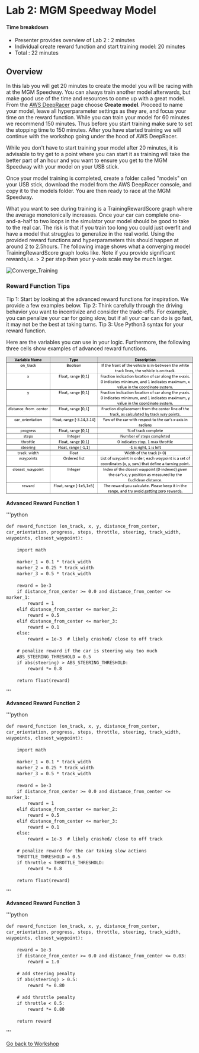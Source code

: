 # Lab 2: MGM Speedway Model

#### Time breakdown

- Presenter provides overview of Lab 2                      :  2 minutes
- Individual create reward function and start training model: 20 minutes
- Total                                                     : 22 minutes


## Overview

In this lab you will get 20 minutes to create the model you will be racing with at the MGM Speedway. You can always train another model afterwards, but make good use of the time and resources to come up with a great model. From the [AWS DeepRacer](https://console.aws.amazon.com/deepracer/) page choose **Create model**. Proceed to name your model, leave all hyperparameter settings as they are, and focus your time on the reward function. While you can train your model for 60 minutes we recommend 150 minutes. Thus before you start training make sure to set the stopping time to 150 minutes. After you have started training we will continue with the workshop going under the hood of AWS DeepRacer.

While you don't have to start training your model after 20 minutes, it is advisable to try get to a point where you can start it as training will take the better part of an hour and you want to ensure you get to the MGM Speedway with your model on your USB stick.

Once your model training is completed, create a folder called "models" on your USB stick, download the model from the AWS DeepRacer console, and copy it to the models folder. You are then ready to race at the MGM Speedway.

What you want to see during training is a TrainingRewardScore graph where the average monotonically increases. Once your car can complete one-and-a-half to two loops in the simulator your model should be good to take to the real car. The risk is that if you train too long you could just overfit and have a model that struggles to generalize in the real world. Using the provided reward functions and hyperparameters this should happen at around 2 to 2.5hours. The following image shows what a converging model TrainingRewardScore graph looks like. Note if you provide significant rewards,i.e. > 2 per step then your y-axis scale may be much larger.


![Converge_Training](img/good_sim_training2.png.png)

### Reward Function Tips
Tip 1: Start by looking at the advanced reward functions for inspiration. We provide a few examples below.
Tip 2: Think carefully through the driving behavior you want to incentivize and consider the trade-offs. For example, you can penalize your car for going slow, but if all your car can do is go fast, it may not be the best at taking turns.
Tip 3: Use Python3 syntax for your reward function.

Here are the variables you can use in your logic. 
Furthermore, the following three cells show examples of advanced reward functions.

![Reward Function Variables](img/reward_vars.png)


**Advanced Reward Function 1**


'''python

    def reward_function (on_track, x, y, distance_from_center, car_orientation, progress, steps, throttle, steering, track_width, waypoints, closest_waypoint):

        import math

        marker_1 = 0.1 * track_width
        marker_2 = 0.25 * track_width
        marker_3 = 0.5 * track_width

        reward = 1e-3
        if distance_from_center >= 0.0 and distance_from_center <= marker_1:
            reward = 1
        elif distance_from_center <= marker_2:
            reward = 0.5
        elif distance_from_center <= marker_3:
            reward = 0.1
        else:
            reward = 1e-3  # likely crashed/ close to off track

        # penalize reward if the car is steering way too much
        ABS_STEERING_THRESHOLD = 0.5
        if abs(steering) > ABS_STEERING_THRESHOLD:
            reward *= 0.8

        return float(reward)
'''


**Advanced Reward Function 2**


'''python

    def reward_function (on_track, x, y, distance_from_center, car_orientation, progress, steps, throttle, steering, track_width, waypoints, closest_waypoint):

        import math

        marker_1 = 0.1 * track_width
        marker_2 = 0.25 * track_width
        marker_3 = 0.5 * track_width

        reward = 1e-3
        if distance_from_center >= 0.0 and distance_from_center <= marker_1:
            reward = 1
        elif distance_from_center <= marker_2:
            reward = 0.5
        elif distance_from_center <= marker_3:
            reward = 0.1
        else:
            reward = 1e-3  # likely crashed/ close to off track

        # penalize reward for the car taking slow actions
        THROTTLE_THRESHOLD = 0.5
        if throttle < THROTTLE_THRESHOLD:
            reward *= 0.8

        return float(reward)
'''


**Advanced Reward Function 3**


'''python

    def reward_function (on_track, x, y, distance_from_center, car_orientation, progress, steps, throttle, steering, track_width, waypoints, closest_waypoint):

        reward = 1e-3
        if distance_from_center >= 0.0 and distance_from_center <= 0.03:
            reward = 1.0

        # add steering penalty
        if abs(steering) > 0.5:
            reward *= 0.80

        # add throttle penalty
        if throttle < 0.5:
            reward *= 0.80

        return reward
'''


[Go back to Workshop](https://github.com/aws-samples/aws-deepracer-workshops/blob/master/README.md)
